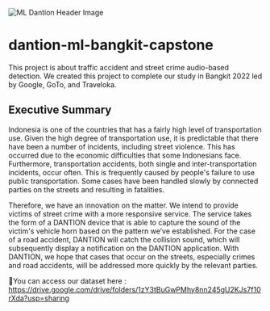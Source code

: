![ML Dantion Header Image](https://user-images.githubusercontent.com/103911439/171101476-9f292d3b-3b90-4f76-b61b-29890768f54e.png)
# dantion-ml-bangkit-capstone
This project is about traffic accident and street crime audio-based detection.
We created this project to complete our study in Bangkit 2022 led by Google, GoTo, and Traveloka.

## Executive Summary
Indonesia is one of the countries that has a fairly high level of transportation use. Given the high degree of transportation use, it is predictable that there have been a number of
incidents, including street violence. This has occurred due to the economic difficulties that some Indonesians face. Furthermore, transportation accidents, both single and inter-transportation incidents, occur often. This is frequently caused by people's failure to use public transportation. Some cases have been handled slowly by connected parties on the streets and resulting in fatalities.

Therefore, we have an innovation on the matter. We intend to provide victims of street crime with a more responsive service. The service takes the form of a DANTION device that is able to capture the sound of the victim's vehicle horn based on the pattern we’ve established. For the case of a road accident, DANTION will catch the collision sound, which will subsequently display a notification on the DANTION application. With DANTION, we hope that cases that occur on the streets, especially crimes and road accidents, will be addressed more quickly by the relevant parties.

📌You can access our dataset here : https://drive.google.com/drive/folders/1zY3tBuGwPMhy8nn245gU2KJs7f10rXda?usp=sharing 
